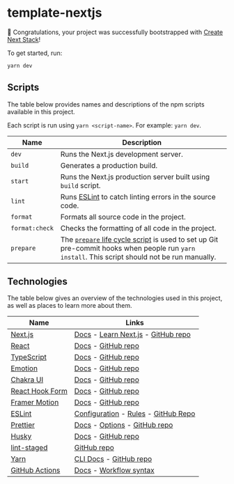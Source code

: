 # template-nextjs

🎉 Congratulations, your project was successfully bootstrapped with [Create Next Stack](https://github.com/akd-io/create-next-stack)!

To get started, run:

```bash
yarn dev
```

## Scripts

The table below provides names and descriptions of the npm scripts available in this project.

Each script is run using `yarn <script-name>`. For example: `yarn dev`.

| Name           | Description                                                                                                                                                                                                          |
| -------------- | -------------------------------------------------------------------------------------------------------------------------------------------------------------------------------------------------------------------- |
| `dev`          | Runs the Next.js development server.                                                                                                                                                                                 |
| `build`        | Generates a production build.                                                                                                                                                                                        |
| `start`        | Runs the Next.js production server built using `build` script.                                                                                                                                                       |
| `lint`         | Runs [ESLint](https://eslint.org/) to catch linting errors in the source code.                                                                                                                                       |
| `format`       | Formats all source code in the project.                                                                                                                                                                              |
| `format:check` | Checks the formatting of all code in the project.                                                                                                                                                                    |
| `prepare`      | The [`prepare` life cycle script](https://docs.npmjs.com/cli/v7/using-npm/scripts#life-cycle-scripts) is used to set up Git pre-commit hooks when people run `yarn install`. This script should not be run manually. |

## Technologies

The table below gives an overview of the technologies used in this project, as well as places to learn more about them.

| Name                                                  | Links                                                                                                                                                        |
| ----------------------------------------------------- | ------------------------------------------------------------------------------------------------------------------------------------------------------------ |
| [Next.js](https://nextjs.org/)                        | [Docs](https://nextjs.org/docs) - [Learn Next.js](https://nextjs.org/learn) - [GitHub repo](https://github.com/vercel/next.js)                               |
| [React](https://reactjs.org/)                         | [Docs](https://reactjs.org/docs/getting-started.html) - [GitHub repo](https://github.com/facebook/react)                                                     |
| [TypeScript](https://www.typescriptlang.org/)         | [Docs](https://www.typescriptlang.org/docs/) - [GitHub repo](https://github.com/microsoft/TypeScript)                                                        |
| [Emotion](https://emotion.sh/docs/introduction)       | [Docs](https://emotion.sh/docs/introduction) - [GitHub repo](https://github.com/emotion-js/emotion)                                                          |
| [Chakra UI](https://chakra-ui.com/)                   | [Docs](https://chakra-ui.com/docs/getting-started) - [GitHub repo](https://github.com/chakra-ui/chakra-ui)                                                   |
| [React Hook Form](https://react-hook-form.com/)       | [Docs](https://react-hook-form.com/get-started) - [GitHub repo](https://github.com/react-hook-form/react-hook-form)                                          |
| [Framer Motion](https://www.framer.com/motion/)       | [Docs](https://www.framer.com/docs/) - [GitHub repo](https://github.com/framer/motion)                                                                       |
| [ESLint](https://eslint.org/)                         | [Configuration](https://eslint.org/docs/user-guide/configuring/) - [Rules](https://eslint.org/docs/rules/) - [GitHub Repo](https://github.com/eslint/eslint) |
| [Prettier](https://prettier.io/)                      | [Docs](https://prettier.io/docs/en/index.html) - [Options](https://prettier.io/docs/en/options.html) - [GitHub repo](https://github.com/prettier/prettier)   |
| [Husky](https://typicode.github.io/husky/)            | [Docs](https://typicode.github.io/husky/) - [GitHub repo](https://github.com/typicode/husky)                                                                 |
| [lint-staged](https://github.com/okonet/lint-staged)  | [GitHub repo](https://github.com/okonet/lint-staged)                                                                                                         |
| [Yarn](https://yarnpkg.com/)                          | [CLI Docs](https://yarnpkg.com/cli) - [GitHub repo](https://github.com/yarnpkg/berry)                                                                        |
| [GitHub Actions](https://github.com/features/actions) | [Docs](https://docs.github.com/en/actions) - [Workflow syntax](https://docs.github.com/en/actions/reference/workflow-syntax-for-github-actions)              |
